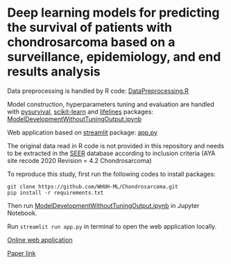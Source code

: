 # Deep learning models for predicting the survival of patients with chondrosarcoma based on a surveillance, epidemiology, and end results analysis

Data preprocessing is handled by R code: [DataPreprocessing.R](DataPreprocessing.R)

Model construction, hyperparameters tuning and evaluation are handled with [pysurvival](https://github.com/square/pysurvival), [scikit-learn](https://github.com/scikit-learn/scikit-learn) and [lifelines](https://github.com/CamDavidsonPilon/lifelines) packages: [ModelDevelopmentWithoutTuningOutput.ipynb](ModelDevelopmentWithoutTuningOutput.ipynb)

Web application based on [streamlit](https://github.com/streamlit/streamlit) package: [app.py](app.py)

The original data read in R code is not provided in this repository and needs to be extracted in the [SEER](https://seer.cancer.gov/) database according to inclusion criteria (AYA site recode 2020 Revision = 4.2 Chondrosarcoma)

To reproduce this study, first run the following codes to install packages:
```
git clone https://github.com/WHUH-ML/Chondrosarcoma.git
pip install -r requirements.txt
```
Then run [ModelDevelopmentWithoutTuningOutput.ipynb](ModelDevelopmentWithoutTuningOutput.ipynb) in Jupyter Notebook.

Run ```streamlit run app.py``` in terminal to open the web application locally.

[Online web application](https://share.streamlit.io/whuh-ml/chondrosarcoma/Predict/app.py)

[Paper link](https://doi.org/10.3389/fonc.2022.967758)
